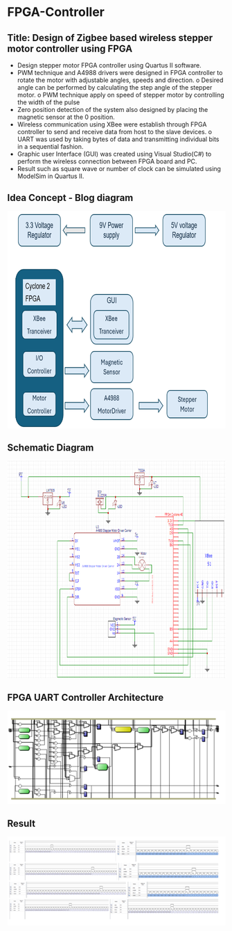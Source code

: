 # FPGA-Controller

## Title: Design of Zigbee based wireless stepper motor controller using FPGA
- Design stepper motor FPGA controller using Quartus II software.
- PWM technique and A4988 drivers were designed in FPGA controller to rotate the
motor with adjustable angles, speeds and direction.
o Desired angle can be performed by calculating the step angle of the stepper motor.
o PWM technique apply on speed of stepper motor by controlling the width of the
pulse
- Zero position detection of the system also designed by placing the magnetic sensor
at the 0 position.
- Wireless communication using XBee were establish through FPGA controller to send
and receive data from host to the slave devices.
o UART was used by taking bytes of data and transmitting individual bits in a sequential
fashion.
- Graphic user Interface (GUI) was created using Visual Studio(C#) to perform the
wireless connection between FPGA board and PC.
- Result such as square wave or number of clock can be simulated using ModelSim in
Quartus II.

## Idea Concept - Blog diagram
<img src="https://github.com/Roey0204/FPGA-Controller/blob/main/img/Block%20diagram.png" alt="Image1" width=700 height=500>

## Schematic Diagram
<img src="https://github.com/Roey0204/FPGA-Controller/blob/main/img/Schematic.PNG" alt="Image1" width=700 height=500>

## FPGA UART Controller Architecture
<img src="https://github.com/Roey0204/FPGA-Controller/blob/main/img/Architecture.png" alt="Image1">

## Result 
<img src="https://github.com/Roey0204/FPGA-Controller/blob/main/img/result.png" alt="Image1">

